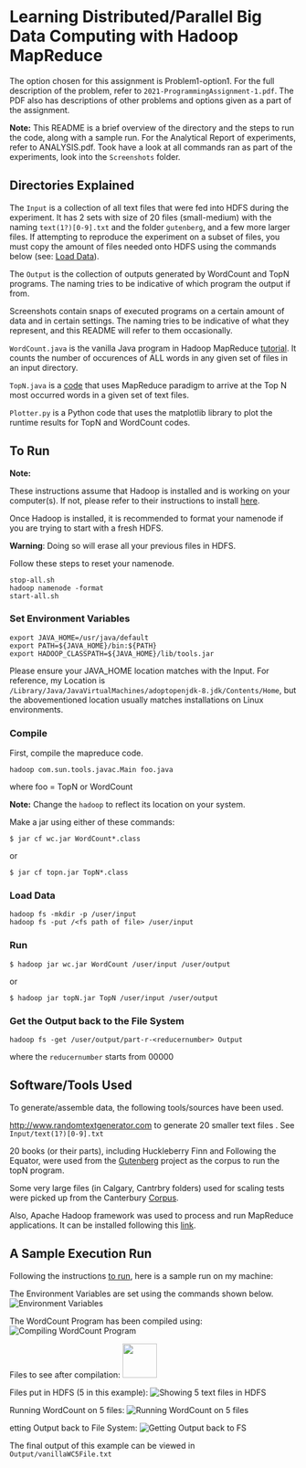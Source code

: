 # Learning Distributed/Parallel Big Data Computing with Hadoop MapReduce

The option chosen for this assignment is Problem1-option1. For the full description of the problem, refer to `2021-ProgrammingAssignment-1.pdf`. The PDF also has descriptions of other problems and options given as a part of the assignment.

**Note:** This README is a brief overview of the directory and the steps to run the code, along with a sample run. For the Analytical Report of experiments, refer to ANALYSIS.pdf. Took have a look at all commands ran as part of the experiments, look into the `Screenshots` folder.


## Directories Explained

The `Input` is a collection of all text files that were fed into HDFS during the experiment. It has 2 sets with size of 20 files (small-medium) with the naming `text(1?)[0-9].txt` and the folder `gutenberg`, and a few more larger files. If attempting to reproduce the experiment on a subset of files, you must copy the amount of files needed onto HDFS using the commands below (see: [Load Data](#load-data)).

The `Output` is the collection of outputs generated by WordCount and TopN programs. The naming tries to be indicative of which program the output if from.

Screenshots contain snaps of executed programs on a certain amount of data and in certain settings. The naming tries to be indicative of what they represent, and this README will refer to them occasionally.

`WordCount.java` is the vanilla Java program in Hadoop MapReduce [tutorial](https://hadoop.apache.org/docs/stable/hadoop-mapreduce-client/hadoop-mapreduce-client-core/MapReduceTutorial.html). It counts the number of occurences of ALL words in any given set of files in an input directory. 

`TopN.java` is a [code](https://awesomeopensource.com/project/andreaiacono/MapReduce) that uses MapReduce paradigm to arrive at the Top N most occurred words in a given set of text files. 

`Plotter.py` is a Python code that uses the matplotlib library to plot the runtime results for TopN and WordCount codes.


## To Run

**Note:**

These instructions assume that Hadoop is installed and is working on your computer(s). If not, please refer to their instructions to install [here](https://hadoop.apache.org/docs/stable/hadoop-project-dist/hadoop-common/SingleCluster.html).

Once Hadoop is installed, it is recommended to format your namenode if you are trying to start with a fresh HDFS. 

**Warning**: Doing so will erase all your previous files in HDFS.

Follow these steps to reset your namenode.
```
stop-all.sh
hadoop namenode -format
start-all.sh
```

### Set Environment Variables

```
export JAVA_HOME=/usr/java/default
export PATH=${JAVA_HOME}/bin:${PATH}
export HADOOP_CLASSPATH=${JAVA_HOME}/lib/tools.jar
```

Please ensure your JAVA_HOME location matches with the Input. For reference, my Location is `/Library/Java/JavaVirtualMachines/adoptopenjdk-8.jdk/Contents/Home`, but the abovementioned location usually matches installations on Linux environments.

### Compile
First, compile the mapreduce code. 

```
hadoop com.sun.tools.javac.Main foo.java
```

where foo = TopN or WordCount

**Note:** Change the `hadoop` to reflect its location on your system.

Make a jar using either of these commands:

```
$ jar cf wc.jar WordCount*.class
```
or
```
$ jar cf topn.jar TopN*.class
```
### Load Data
```
hadoop fs -mkdir -p /user/input
hadoop fs -put /<fs path of file> /user/input
```

### Run

```
$ hadoop jar wc.jar WordCount /user/input /user/output
```
or
```
$ hadoop jar topN.jar TopN /user/input /user/output
```

### Get the Output back to the File System

```hadoop fs -get /user/output/part-r-<reducernumber> Output```

where the `reducernumber` starts from 00000 

## Software/Tools Used

To generate/assemble data, the following tools/sources have been used.

http://www.randomtextgenerator.com to generate 20 smaller text files . See `Input/text(1?)[0-9].txt`

20 books (or their parts), including Huckleberry Finn and Following the Equator, were used from the [Gutenberg](https://www.gutenberg.org/browse/authors/t#a53) project as the corpus to run the topN program.

Some very large files (in Calgary, Cantrbry folders) used for scaling tests were picked up from the Canterbury [Corpus](https://corpus.canterbury.ac.nz/descriptions/#artificl).


Also, Apache Hadoop framework was used to process and run MapReduce applications. It can be installed following this [link](https://hadoop.apache.org/docs/stable/hadoop-project-dist/hadoop-common/SingleCluster.html).


## A Sample Execution Run

Following the instructions [to run](#to-run), here is a sample run on my machine:

The Environment Variables are set using the commands shown below. 
![Environment Variables](Screenshots/EnvVariables.png)

The WordCount Program has been compiled using:
![Compiling WordCount Program](Screenshots/CompilingWordCount.png)

Files to see after compilation:
<img src="Screenshots/PostCompilationFilesWC.png" width="60">

Files put in HDFS (5 in this example):
![Showing 5 text files in HDFS](Screenshots/HDFS_ls_with5TextFiles.png)

Running WordCount on 5 files:
![Running WordCount on 5 files](Screenshots/WC_on5files.png)

etting Output back to File System:
![Getting Output back to FS](Screenshots/Getting5FileWCOutputToFS.png)

The final output of this example can be viewed in `Output/vanillaWC5File.txt`